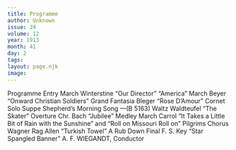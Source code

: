 ```yaml
---
title: Programme
author: Unknown
issue: 24
volume: 12
year: 1913
month: 41
day: 2
tags:
layout: page.njk
image:
---
```

Programme   Entry March Winterstine    “Our Director”    “America”    March Beyer    “Onward Christian Soldiers”   Grand Fantasia Bleger    “Rose D’Amour”    Cornet Solo Suppe    Shepherd’s Morning Song —(B 5163)    Waltz Waldteufel    “The Skater”    Overture Chr. Bach    “Jubilee”   Medley March Carrol   “It Takes a Little Bit of Rain with the Sunshine” and “Roll on Missouri Roll on”    Pilgrims Chorus Wagner    Rag Allen    “Turkish Towel” A Rub Down    Final F. S. Key    “Star Spangled Banner”   A. F. WIEGANDT, Conductor
